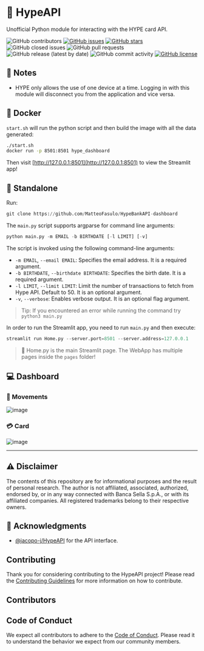 # 🌟 HypeAPI

Unofficial Python module for interacting with the HYPE card API.

![GitHub contributors](https://img.shields.io/github/contributors/MatteoFasulo/HypeBankAPI-dashboard)
[![GitHub issues](https://img.shields.io/github/issues/MatteoFasulo/HypeBankAPI-dashboard)](https://github.com/MatteoFasulo/HypeBankAPI-dashboard/issues)
[![GitHub stars](https://img.shields.io/github/stars/MatteoFasulo/HypeBankAPI-dashboard)](https://github.com/MatteoFasulo/HypeBankAPI-dashboard/stargazers)
![GitHub closed issues](https://img.shields.io/github/issues-closed/MatteoFasulo/HypeBankAPI-dashboard)
![GitHub pull requests](https://img.shields.io/github/issues-pr-raw/MatteoFasulo/HypeBankAPI-dashboard)
![GitHub release (latest by date)](https://img.shields.io/github/v/release/MatteoFasulo/HypeBankAPI-dashboard)
![GitHub commit activity](https://img.shields.io/github/commit-activity/m/MatteoFasulo/HypeBankAPI-dashboard)
[![GitHub license](https://img.shields.io/github/license/MatteoFasulo/HypeBankAPI-dashboard)](https://github.com/MatteoFasulo/HypeBankAPI-dashboard)

## 📝 Notes
- HYPE only allows the use of one device at a time. Logging in with this module will disconnect you from the application and vice versa.

## 🐳 Docker
`start.sh` will run the python script and then build the image with all the data generated:
```sh
./start.sh
docker run -p 8501:8501 hype_dashboard
```
Then visit [http://127.0.0.1:8501](http://127.0.0.1:8501) to view the Streamlit app!

## 🚀 Standalone
Run:
```python
git clone https://github.com/MatteoFasulo/HypeBankAPI-dashboard
```
The `main.py` script supports argparse for command line arguments:
```python
python main.py -m EMAIL -b BIRTHDATE [-l LIMIT] [-v]
```
The script is invoked using the following command-line arguments:
- `-m EMAIL`, `--email EMAIL`: Specifies the email address. It is a required argument.
- `-b BIRTHDATE`, `--birthdate BIRTHDATE`: Specifies the birth date. It is a required argument.
- `-l LIMIT`, `--limit LIMIT`: Limit the number of transactions to fetch from Hype API. Default to 50. It is an optional argument.
- `-v`, `--verbose`: Enables verbose output. It is an optional flag argument.
>Tip: If you encountered an error while running the command try `python3 main.py`

In order to run the Streamlit app, you need to run `main.py` and then execute:
```python
streamlit run Home.py --server.port=8501 --server.address=127.0.0.1
```
> 📄 Home.py is the main Streamlit page. The WebApp has multiple pages inside the `pages` folder!

## 💻 Dashboard
### 💸 Movements
![image](https://github.com/MatteoFasulo/HypeAPI/assets/74818541/70a0fb2d-7175-4891-b144-56106ca7ddb4)

### 💳 Card
![image](https://github.com/MatteoFasulo/HypeAPI/assets/74818541/50b6a0f6-d386-4f3b-88b9-1972ac30a194)

<hr>

## ⚠️ Disclaimer
The contents of this repository are for informational purposes and the result of personal research. The author is not affiliated, associated, authorized, endorsed by, or in any way connected with Banca Sella S.p.A., or with its affiliated companies. All registered trademarks belong to their respective owners.

## 🙏 Acknowledgments
- [@jacopo-j/HypeAPI](https://github.com/jacopo-j/HypeAPI) for the API interface.

## Contributing
Thank you for considering contributing to the HypeAPI project! Please read the [Contributing Guidelines](CONTRIBUTING.md) for more information on how to contribute.

## Contributors
<!-- ALL-CONTRIBUTORS-LIST:START - Do not remove or modify this section -->
<!-- prettier-ignore-start -->
<!-- markdownlint-disable -->

<!-- markdownlint-restore -->
<!-- prettier-ignore-end -->

<!-- ALL-CONTRIBUTORS-LIST:END -->

## Code of Conduct
We expect all contributors to adhere to the [Code of Conduct](CODE_OF_CONDUCT.md). Please read it to understand the behavior we expect from our community members.
